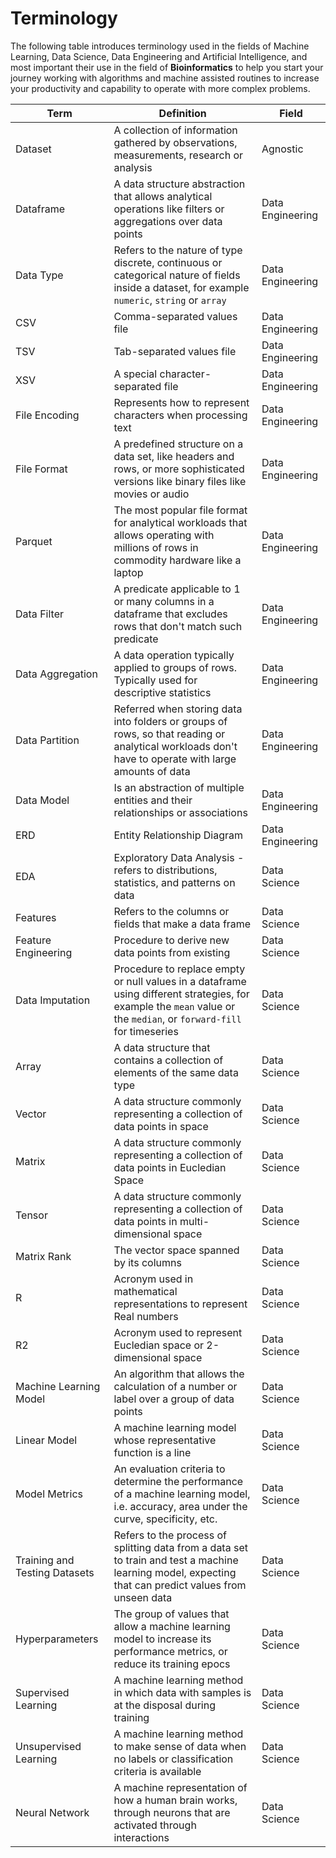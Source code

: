 # Terminology

The following table introduces terminology used in the fields of Machine Learning, Data Science, Data Engineering and Artificial Intelligence, and most important their use in the field of __Bioinformatics__ to help you start your journey working with algorithms and machine assisted routines to increase your productivity and capability to operate with more complex problems.

Term | Definition | Field
-------- | ----------- | ------
Dataset | A collection of information gathered by observations, measurements, research or analysis | Agnostic
Dataframe | A data structure abstraction that allows analytical operations like filters or aggregations over data points | Data Engineering
Data Type | Refers to the nature of type discrete, continuous or categorical nature of fields inside a dataset, for example `numeric`, `string` or `array` | Data Engineering
CSV | Comma-separated values file | Data Engineering
TSV | Tab-separated values file | Data Engineering
XSV | A special character-separated file | Data Engineering
File Encoding | Represents how to represent characters when processing text | Data Engineering
File Format | A predefined structure on a data set, like headers and rows, or more sophisticated versions like binary files like movies or audio | Data Engineering
Parquet | The most popular file format for analytical workloads that allows operating with millions of rows in commodity hardware like a laptop | Data Engineering
Data Filter | A predicate applicable to 1 or many columns in a dataframe that excludes rows that don't match such predicate | Data Engineering
Data Aggregation | A data operation typically applied to groups of rows. Typically used for descriptive statistics | Data Engineering
Data Partition | Referred when storing data into folders or groups of rows, so that reading or analytical workloads don't have to operate with large amounts of data | Data Engineering
Data Model | Is an abstraction of multiple entities and their relationships or associations | Data Engineering
ERD | Entity Relationship Diagram | Data Engineering
EDA | Exploratory Data Analysis - refers to distributions, statistics, and patterns on data | Data Science
Features | Refers to the columns or fields that make a data frame | Data Science
Feature Engineering | Procedure to derive new data points from existing | Data Science
Data Imputation | Procedure to replace empty or null values in a dataframe using different strategies, for example the `mean` value or the `median`, or `forward-fill` for timeseries | Data Science
Array | A data structure that contains a collection of elements of the same data type | Data Science
Vector | A data structure commonly representing a collection of data points in space | Data Science
Matrix | A data structure commonly representing a collection of data points in Eucledian Space | Data Science
Tensor | A data structure commonly representing a collection of data points in multi-dimensional space | Data Science
Matrix Rank | The vector space spanned by its columns | Data Science
R | Acronym used in mathematical representations to represent Real numbers | Data Science
R2 | Acronym used to represent Eucledian space or 2-dimensional space | Data Science
Machine Learning Model | An algorithm that allows the calculation of a number or label over a group of data points | Data Science
Linear Model | A machine learning model whose representative function is a line | Data Science
Model Metrics | An evaluation criteria to determine the performance of a machine learning model, i.e. accuracy, area under the curve, specificity, etc. | Data Science
Training and Testing Datasets | Refers to the process of splitting data from a data set to train and test a machine learning model, expecting that can predict values from unseen data | Data Science
Hyperparameters | The group of values that allow a machine learning model to increase its performance metrics, or reduce its training epocs | Data Science
Supervised Learning | A machine learning method in which data with samples is at the disposal during training | Data Science
Unsupervised Learning | A machine learning method to make sense of data when no labels or classification criteria is available | Data Science
Neural Network | A machine representation of how a human brain works, through neurons that are activated through interactions | Data Science

